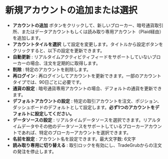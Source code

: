 # **新規アカウントの追加または選択**

- **アカウントの追加** ボタンをクリックして、新しいブローカー、暗号通貨取引所、またはデータアカウントもしくは読み取り専用アカウント（Plaid経由）を追加します。
- **アカウントタイルを選択** して設定を変更します。タイトルから設定ボタンをクリックすると、以下の設定を更新できます。
- **自動更新** : リアルタイムアクティビティフィードをサポートしていないブローカーの場合、注文を定期的に取得します。
- **削除** : 特定のアカウントを削除します。
- **再ログイン** : 再ログインしてアカウントを更新できます。一部のアカウントタイプでは、90日ごとに必要です。
- **通貨の設定** : 暗号通貨専用アカウントの場合、デフォルトの通貨を更新できます。
- **デフォルトアカウントの設定** : 特定の取引アカウントを注文、ポジション、ダッシュボードのデフォルトとして設定します。**必ず1つのアカウントをデフォルトに設定してください。**
- **データソースの設定** : リアルタイムデータソースを選択できます。リアルタイムデータやその他のデータソースをサポートしているブローカーアカウントであれば、特定のブローカーアカウントを選択できます。
- **名前を設定** : アカウント名を設定できます。最大文字数: 6文字
- **読み取り専用に切り替える** : 取引ロックを有効にし、TradeGrubからの注文の発注を停止します。
